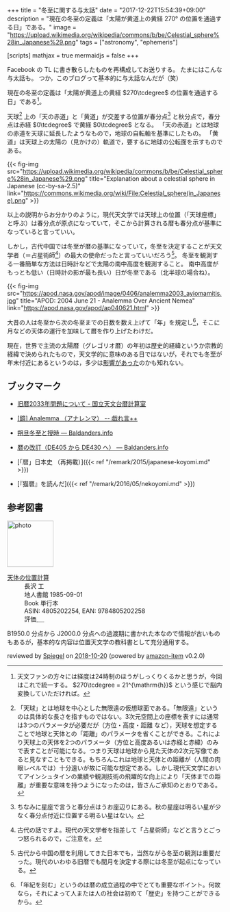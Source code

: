 +++
title = "冬至に関する与太話"
date =  "2017-12-22T15:54:39+09:00"
description = "現在の冬至の定義は「太陽が黄道上の黄経 270° の位置を通過する日」である。"
image = "https://upload.wikimedia.org/wikipedia/commons/b/be/Celestial_sphere%28in_Japanese%29.png"
tags = ["astronomy", "ephemeris"]

[scripts]
  mathjax = true
  mermaidjs = false
+++

Facebook の TL に書き散らしたものを再構成してお送りする。
たまにはこんな与太話も。
つか，このブログって基本的に与太話なんだが（笑）

現在の冬至の定義は「太陽が黄道上の黄経 $270\tcdegree$ の位置を通過する日」である[^deg1]。

[^deg1]: 天文ファンの方々には経度は24時制のほうがしっくりくるかと思うが，今回はこれで統一する。 $270\tcdegree = 21^{\mathrm{h}}$ という感じで脳内変換していただければ。

天球[^cs1] 上の「天の赤道」と「黄道」が交差する位置が春分点[^ve1] と秋分点で，春分点は赤経 $0\tcdegree$ で黄経 $0\tcdegree$ となる。
「天の赤道」とは地球の赤道を天球に延長したようなもので，地球の自転軸を基準にしたもの。
「黄道」は天球上の太陽の（見かけの）軌道で，要するに地球の公転面を示すものである。

[^cs1]: 「天球」とは地球を中心とした無限遠の仮想球面である。「無限遠」というのは具体的な長さを指すものではない。3次元空間上の座標を表すには通常は3つのパラメータが必要だが（方位・高度・距離 など），天球を想定することで地球と天体との「距離」のパラメータを省くことができる。これにより天球上の天体を2つのパラメータ（方位と高度あるいは赤経と赤緯）のみで表すことが可能になる。つまり天球は地球から見た天体の2次元写像であると見なすこともできる。もちろんこれは地球と天体との距離が（人間の肉眼レベルでは）十分遠いが故に可能な想定である。しかし現代天文学においてアインシュタインの業績や観測技術の飛躍的な向上により「天体までの距離」が重要な意味を持つようになったのは，皆さんご承知のとおりである。

[^ve1]: ちなみに星座で言うと春分点はうお座辺りにある。秋の星座は明るい星が少なく春分点付近に位置する明るい星はない。

{{< fig-img src="https://upload.wikimedia.org/wikipedia/commons/b/be/Celestial_sphere%28in_Japanese%29.png" title="Explanation about a celestial sphere in Japanese (cc-by-sa-2.5)" link="https://commons.wikimedia.org/wiki/File:Celestial_sphere(in_Japanese).png" >}}

以上の説明からお分かりのように，現代天文学では天球上の位置（「天球座標」と呼ぶ）は春分点が原点になっていて，そこから計算される暦も春分点が基準になっていると言っていい。

しかし，古代中国では冬至が暦の基準になっていて，冬至を決定することが天文学者（＝占星術師[^as1]）の最大の使命だったと言っていいだろう[^cal1]。
冬至を観測する一番簡単な方法は日時計などで太陽の南中高度を観測すること。
南中高度がもっとも低い（日時計の影が最も長い）日が冬至である（北半球の場合ね）。

[^as1]: 古代の話ですよ。現代の天文学者を指差して「占星術師」などと言うとごっつ怒られるので，ご注意を。
[^cal1]: 古代から中国の暦を利用してきた日本でも，当然ながら冬至の観測は重要だった。現代のいわゆる旧暦でも閏月を決定する際には冬至が起点になっている。

{{< fig-img src="https://apod.nasa.gov/apod/image/0406/analemma2003_ayiomamitis.jpg" title="APOD: 2004 June 21 - Analemma Over Ancient Nemea" link="https://apod.nasa.gov/apod/ap040621.html" >}}

大昔の人は冬至から次の冬至までの日数を数え上げて「年」を規定し[^h1]，そこに月などの天体の運行を加味して暦を作り上げたわけだ。

[^h1]: 「年紀を刻む」というのは暦の成立過程の中でとても重要なポイント。何故なら，それによって人または人の社会は初めて「歴史」を持つことができるから。

現在，世界で主流の太陽暦（グレゴリオ暦）の年初は歴史的経緯というか宗教的経緯で決められたもので，天文学的に意味のある日ではないが，それでも冬至が年末付近にあるというのは，多少は[影響があった](https://allabout.co.jp/gm/gc/220635/ "2017年の冬至はいつ？なぜかぼちゃと柚子湯？ [暮らしの歳時記] All About")のかも知れない。

## ブックマーク

- [旧暦2033年問題について - 国立天文台暦計算室](http://eco.mtk.nao.ac.jp/koyomi/topics/html/topics2014.html)

- [[鏡] Analemma （アナレンマ） -- 戯れ言++](https://baldanders.info/blog/000007/)
- [朔旦冬至と授時 — Baldanders.info](https://baldanders.info/blog/000784/)
- [暦の改訂（DE405 から DE430 へ） — Baldanders.info](https://baldanders.info/blog/000840/)
- [「暦」日本史 （再掲載）]({{< ref "/remark/2015/japanese-koyomi.md" >}})
- [『猫暦』を読んだ]({{< ref "/remark/2016/05/nekoyomi.md" >}})

## 参考図書

<div class="hreview">
  <div class="photo"><a class="item url" href="https://www.amazon.co.jp/%E5%A4%A9%E4%BD%93%E3%81%AE%E4%BD%8D%E7%BD%AE%E8%A8%88%E7%AE%97-%E9%95%B7%E6%B2%A2-%E5%B7%A5/dp/4805202254?SubscriptionId=AKIAJYVUJ3DMTLAECTHA&tag=baldandersinf-22&linkCode=xm2&camp=2025&creative=165953&creativeASIN=4805202254"><img src="https://images-fe.ssl-images-amazon.com/images/I/51mQCyP04rL._SL160_.jpg" width="108" alt="photo"></a></div>
  <dl class="fn">
    <dt><a href="https://www.amazon.co.jp/%E5%A4%A9%E4%BD%93%E3%81%AE%E4%BD%8D%E7%BD%AE%E8%A8%88%E7%AE%97-%E9%95%B7%E6%B2%A2-%E5%B7%A5/dp/4805202254?SubscriptionId=AKIAJYVUJ3DMTLAECTHA&tag=baldandersinf-22&linkCode=xm2&camp=2025&creative=165953&creativeASIN=4805202254">天体の位置計算</a></dt>
	<dd>長沢 工</dd>
    <dd>地人書館 1985-09-01</dd>
    <dd>Book 単行本</dd>
    <dd>ASIN: 4805202254, EAN: 9784805202258</dd>
    <dd>評価<abbr class="rating fa-sm" title="4">&nbsp;<i class="fas fa-star"></i>&nbsp;<i class="fas fa-star"></i>&nbsp;<i class="fas fa-star"></i>&nbsp;<i class="fas fa-star"></i>&nbsp;<i class="far fa-star"></i></abbr></dd>
  </dl>
  <p class="description">B1950.0 分点から J2000.0 分点への過渡期に書かれた本なので情報が古いものもあるが，基本的な内容は位置天文学の教科書として充分通用する。</p>
  <p class="powered-by" >reviewed by <a href='#maker' class='reviewer'>Spiegel</a> on <abbr class="dtreviewed" title="2018-10-20">2018-10-20</abbr> (powered by <a href="https://github.com/spiegel-im-spiegel/amazon-item" >amazon-item</a> v0.2.0)</p>
</div>

